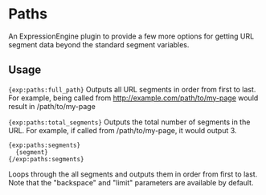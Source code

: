 # Paths

An ExpressionEngine plugin to provide a few more options for getting URL segment data beyond the standard segment variables.


## Usage

```{exp:paths:full_path}```
Outputs all URL segments in order from first to last. For example, being called from http://example.com/path/to/my-page would result in /path/to/my-page

```{exp:paths:total_segments}```
Outputs the total number of segments in the URL. For example, if called from /path/to/my-page, it would output 3.

```
{exp:paths:segments}
  {segment}
{/exp:paths:segments}
```
Loops through the all segments and outputs them in order from first to last. Note that the "backspace" and "limit" parameters are available by default.
